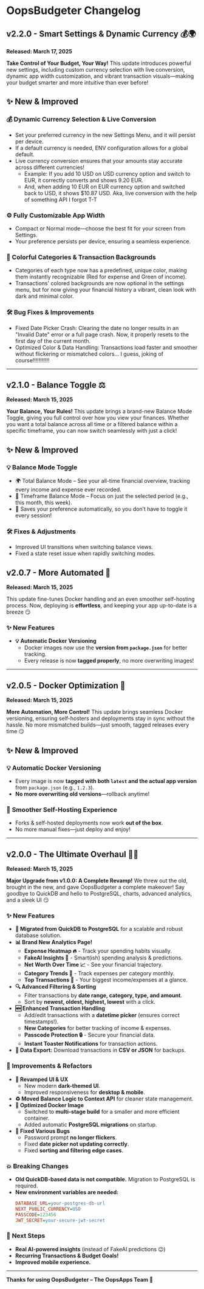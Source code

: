 # OopsBudgeter Changelog

## v2.2.0 - Smart Settings & Dynamic Currency 💰🌍
**Released: March 17, 2025**

**Take Control of Your Budget, Your Way!**
This update introduces powerful new settings, including custom currency selection with live conversion, dynamic app width customization, and vibrant transaction visuals—making your budget smarter and more intuitive than ever before!

## ✨ New & Improved
### 💰 Dynamic Currency Selection & Live Conversion
- Set your preferred currency in the new Settings Menu, and it will persist per device.
- If a default currency is needed, ENV configuration allows for a global default.
- Live currency conversion ensures that your amounts stay accurate across different currencies!
  - Example: If you add 10 USD on USD currency option and switch to EUR, it correctly converts and shows 9.20 EUR.
  - And, when adding 10 EUR on EUR currency option and switched back to USD, it shows $10.87 USD. Aka, live conversion with the help of something API I forgot T-T

### ⚙️ Fully Customizable App Width
- Compact or Normal mode—choose the best fit for your screen from Settings.
- Your preference persists per device, ensuring a seamless experience.

### 🎨 Colorful Categories & Transaction Backgrounds
- Categories of each type now has a predefined, unique color, making them instantly recognizable (Red for expense and Green of income).
- Transactions' colored backgrounds are now optional in the settings menu, but for now giving your financial history a vibrant, clean look with dark and minimal color.

### 🛠️ Bug Fixes & Improvements
- Fixed Date Picker Crash: Clearing the date no longer results in an "Invalid Date" error or a full page crash. Now, it properly resets to the first day of the current month.
- Optimized Color & Data Handling: Transactions load faster and smoother without flickering or mismatched colors... I guess, joking of course!!!!!!!!!!!

---

## v2.1.0 - Balance Toggle ⚖️
**Released: March 15, 2025**

**Your Balance, Your Rules!**
This update brings a brand-new Balance Mode Toggle, giving you full control over how you view your finances. Whether you want a total balance across all time or a filtered balance within a specific timeframe, you can now switch seamlessly with just a click!

## ✨ New & Improved
### 💡 Balance Mode Toggle
- 🌍 Total Balance Mode – See your all-time financial overview, tracking every income and expense ever recorded.
- 📆 Timeframe Balance Mode – Focus on just the selected period (e.g., this month, this week).
- 💾 Saves your preference automatically, so you don’t have to toggle it every session!

### 🛠️ Fixes & Adjustments
- Improved UI transitions when switching balance views.
- Fixed a state reset issue when rapidly switching modes.

## v2.0.7 - More Automated 🚀
**Released: March 15, 2025**  

This update fine-tunes Docker handling and an even smoother self-hosting process. Now, deploying is **effortless**, and keeping your app up-to-date is a breeze 😏  

### ✨ **New Features**  
- **💡 Automatic Docker Versioning**  
  - Docker images now use the **version from `package.json`** for better tracking.  
  - Every release is now **tagged properly**, no more overwriting images!  

---

## v2.0.5 - Docker Optimization 🐋
**Released: March 15, 2025**

**More Automation, More Control!**
This update brings seamless Docker versioning, ensuring self-hosters and deployments stay in sync without the hassle. No more mismatched builds—just smooth, tagged releases every time 😏

## ✨ **New & Improved**  
### 💡 **Automatic Docker Versioning**  
- Every image is now **tagged with both `latest` and the actual app version** from `package.json` (e.g., `1.2.3`).  
- **No more overwriting old versions**—rollback anytime!  

### 🔄 **Smoother Self-Hosting Experience**  
- Forks & self-hosted deployments now work **out of the box**.  
- No more manual fixes—just deploy and enjoy!  

---

## v2.0.0 - The Ultimate Overhaul 🚀🔥
**Released: March 15, 2025**

**Major Upgrade from v1.0.0: A Complete Revamp!**
We threw out the old, brought in the new, and gave OopsBudgeter a complete makeover! Say goodbye to QuickDB and hello to PostgreSQL, charts, advanced analytics, and a sleek UI 😏

### ✨ **New Features**
- **🚀 Migrated from QuickDB to PostgreSQL** for a scalable and robust database solution.
- **📊 Brand New Analytics Page!**
  - **Expense Heatmap 🔥** - Track your spending habits visually.
  - **FakeAI Insights 🤖** - Smart(ish) spending analysis & predictions.
  - **Net Worth Over Time 📈** - See your financial trajectory.
  - **Category Trends 🌊** - Track expenses per category monthly.
  - **Top Transactions 💸** - Your biggest income/expenses at a glance.
- **🔍 Advanced Filtering & Sorting**
  - Filter transactions by **date range, category, type, and amount**.
  - Sort by **newest, oldest, highest, lowest** with a click.
- **🆕 Enhanced Transaction Handling**
  - Add/edit transactions with a **datetime picker** (ensures correct timestamps!).
  - **New Categories** for better tracking of income & expenses.
  - **Passcode Protection 🔒** - Secure your financial data.
  - **Instant Toaster Notifications** for transaction actions.
- **📂 Data Export:** Download transactions in **CSV or JSON** for backups.

### 🔄 **Improvements & Refactors**
- **🎨 Revamped UI & UX**
  - New modern **dark-themed UI**.
  - Improved responsiveness for **desktop & mobile**.
- **♻️ Moved Balance Logic to Context API** for cleaner state management.
- **🚀 Optimized Docker Image**
  - Switched to **multi-stage build** for a smaller and more efficient container.
  - Added automatic **PostgreSQL migrations** on startup.
- **🔧 Fixed Various Bugs**
  - Password prompt **no longer flickers**.
  - Fixed **date picker not updating correctly**.
  - Fixed **sorting and filtering edge cases**.

### 💥 **Breaking Changes**
- **Old QuickDB-based data is not compatible.** Migration to PostgreSQL is required.
- **New environment variables are needed:**
  ```ini
  DATABASE_URL=your-postgres-db-url
  NEXT_PUBLIC_CURRENCY=USD
  PASSCODE=123456
  JWT_SECRET=your-secure-jwt-secret
  ```

### 📢 **Next Steps**
- **Real AI-powered insights** (instead of FakeAI predictions 😉)
- **Recurring Transactions & Budget Goals!**
- **Improved mobile experience.**

---
**Thanks for using OopsBudgeter – The OopsApps Team 💜**

